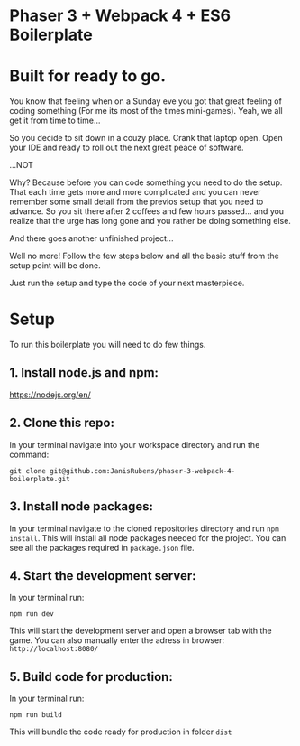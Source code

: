 # Phaser 3 + Webpack 4 + ES6 Boilerplate

# Built for ready to go.

You know that feeling when on a Sunday eve you got that great feeling of coding something (For me its most of the times mini-games).
Yeah, we all get it from time to time...

So you decide to sit down in a couzy place. Crank that laptop open. Open your IDE and ready to roll out the next great peace of software.

...NOT

Why? Because before you can code something you need to do the setup.
That each time gets more and more complicated and you can never remember some small detail from the previos setup that you need to advance.
So you sit there after 2 coffees and few hours passed... and you realize that the urge has long gone and you rather be doing something else.

And there goes another unfinished project...

Well no more! Follow the few steps below and all the basic stuff from the setup point will be done.

Just run the setup and type the code of your next masterpiece. 

# Setup

To run this boilerplate you will need to do few things.

## 1. Install node.js and npm:

https://nodejs.org/en/

## 2. Clone this repo:

In your terminal navigate into your workspace directory and run the command:

```git clone git@github.com:JanisRubens/phaser-3-webpack-4-boilerplate.git```

## 3. Install node packages:

In your terminal navigate to the cloned repositories directory and run ```npm install```.
This will install all node packages needed for the project. You can see all the packages required in ```package.json``` file.



## 4. Start the development server:

In your terminal run:

```npm run dev```

This will start the development server and open a browser tab with the game.
You can also manually enter the adress in browser: ```http://localhost:8080/```


## 5. Build code for production:

In your terminal run:

```npm run build```

This will bundle the code ready for production in folder ```dist```
